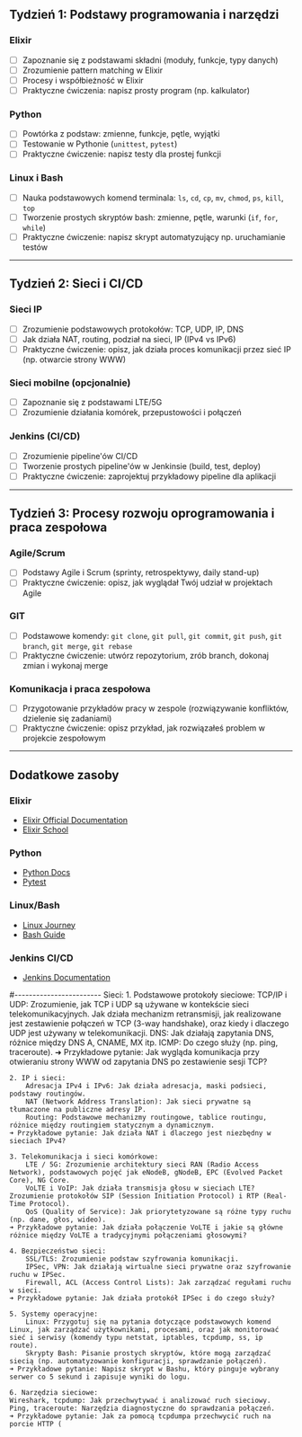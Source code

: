 
## Tydzień 1: **Podstawy programowania i narzędzi**
### Elixir
- [ ] Zapoznanie się z podstawami składni (moduły, funkcje, typy danych)
- [ ] Zrozumienie pattern matching w Elixir
- [ ] Procesy i współbieżność w Elixir
- [ ] Praktyczne ćwiczenia: napisz prosty program (np. kalkulator)

### Python
- [ ] Powtórka z podstaw: zmienne, funkcje, pętle, wyjątki
- [ ] Testowanie w Pythonie (`unittest`, `pytest`)
- [ ] Praktyczne ćwiczenie: napisz testy dla prostej funkcji

### Linux i Bash
- [ ] Nauka podstawowych komend terminala: `ls`, `cd`, `cp`, `mv`, `chmod`, `ps`, `kill`, `top`
- [ ] Tworzenie prostych skryptów bash: zmienne, pętle, warunki (`if`, `for`, `while`)
- [ ] Praktyczne ćwiczenie: napisz skrypt automatyzujący np. uruchamianie testów

---

## Tydzień 2: **Sieci i CI/CD**
### Sieci IP
- [ ] Zrozumienie podstawowych protokołów: TCP, UDP, IP, DNS
- [ ] Jak działa NAT, routing, podział na sieci, IP (IPv4 vs IPv6)
- [ ] Praktyczne ćwiczenie: opisz, jak działa proces komunikacji przez sieć IP (np. otwarcie strony WWW)

### Sieci mobilne (opcjonalnie)
- [ ] Zapoznanie się z podstawami LTE/5G
- [ ] Zrozumienie działania komórek, przepustowości i połączeń

### Jenkins (CI/CD)
- [ ] Zrozumienie pipeline'ów CI/CD
- [ ] Tworzenie prostych pipeline'ów w Jenkinsie (build, test, deploy)
- [ ] Praktyczne ćwiczenie: zaprojektuj przykładowy pipeline dla aplikacji

---

## Tydzień 3: **Procesy rozwoju oprogramowania i praca zespołowa**
### Agile/Scrum
- [ ] Podstawy Agile i Scrum (sprinty, retrospektywy, daily stand-up)
- [ ] Praktyczne ćwiczenie: opisz, jak wyglądał Twój udział w projektach Agile

### GIT
- [ ] Podstawowe komendy: `git clone`, `git pull`, `git commit`, `git push`, `git branch`, `git merge`, `git rebase`
- [ ] Praktyczne ćwiczenie: utwórz repozytorium, zrób branch, dokonaj zmian i wykonaj merge

### Komunikacja i praca zespołowa
- [ ] Przygotowanie przykładów pracy w zespole (rozwiązywanie konfliktów, dzielenie się zadaniami)
- [ ] Praktyczne ćwiczenie: opisz przykład, jak rozwiązałeś problem w projekcie zespołowym

---

## Dodatkowe zasoby
### Elixir
- [Elixir Official Documentation](https://elixir-lang.org/docs.html)
- [Elixir School](https://elixirschool.com/en/)

### Python
- [Python Docs](https://docs.python.org/3/)
- [Pytest](https://docs.pytest.org/en/6.2.x/)

### Linux/Bash
- [Linux Journey](https://linuxjourney.com/)
- [Bash Guide](https://tldp.org/HOWTO/Bash-Prog-Intro-HOWTO.html)

### Jenkins CI/CD
- [Jenkins Documentation](https://www.jenkins.io/doc/)


#------------------------
Sieci:
	1. Podstawowe protokoły sieciowe:
		TCP/IP i UDP: Zrozumienie, jak TCP i UDP są używane w kontekście sieci telekomunikacyjnych. Jak działa mechanizm retransmisji, jak realizowane jest zestawienie połączeń w TCP (3-way handshake), oraz kiedy i dlaczego UDP jest używany w telekomunikacji.
		DNS: Jak działają zapytania DNS, różnice między DNS A, CNAME, MX itp.
		ICMP: Do czego służy (np. ping, traceroute).
	➜ Przykładowe pytanie: Jak wygląda komunikacja przy otwieraniu strony WWW od zapytania DNS po zestawienie sesji TCP?

	2. IP i sieci:
		Adresacja IPv4 i IPv6: Jak działa adresacja, maski podsieci, podstawy routingów.
		NAT (Network Address Translation): Jak sieci prywatne są tłumaczone na publiczne adresy IP.
		Routing: Podstawowe mechanizmy routingowe, tablice routingu, różnice między routingiem statycznym a dynamicznym.
	➜ Przykładowe pytanie: Jak działa NAT i dlaczego jest niezbędny w sieciach IPv4?

	3. Telekomunikacja i sieci komórkowe:
		LTE / 5G: Zrozumienie architektury sieci RAN (Radio Access Network), podstawowych pojęć jak eNodeB, gNodeB, EPC (Evolved Packet Core), NG Core.
		VoLTE i VoIP: Jak działa transmisja głosu w sieciach LTE? Zrozumienie protokołów SIP (Session Initiation Protocol) i RTP (Real-Time Protocol).
		QoS (Quality of Service): Jak priorytetyzowane są różne typy ruchu (np. dane, głos, wideo).
	➜ Przykładowe pytanie: Jak działa połączenie VoLTE i jakie są główne różnice między VoLTE a tradycyjnymi połączeniami głosowymi?

	4. Bezpieczeństwo sieci:
		SSL/TLS: Zrozumienie podstaw szyfrowania komunikacji.
		IPSec, VPN: Jak działają wirtualne sieci prywatne oraz szyfrowanie ruchu w IPSec.
		Firewall, ACL (Access Control Lists): Jak zarządzać regułami ruchu w sieci.
	➜ Przykładowe pytanie: Jak działa protokół IPSec i do czego służy?

	5. Systemy operacyjne:
		Linux: Przygotuj się na pytania dotyczące podstawowych komend Linux, jak zarządzać użytkownikami, procesami, oraz jak monitorować sieć i serwisy (komendy typu netstat, iptables, tcpdump, ss, ip route).
		Skrypty Bash: Pisanie prostych skryptów, które mogą zarządzać siecią (np. automatyzowanie konfiguracji, sprawdzanie połączeń).
	➜ Przykładowe pytanie: Napisz skrypt w Bashu, który pinguje wybrany serwer co 5 sekund i zapisuje wyniki do logu.

	6. Narzędzia sieciowe:
	Wireshark, tcpdump: Jak przechwytywać i analizować ruch sieciowy.
	Ping, traceroute: Narzędzia diagnostyczne do sprawdzania połączeń.
	➜ Przykładowe pytanie: Jak za pomocą tcpdumpa przechwycić ruch na porcie HTTP (